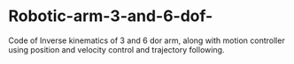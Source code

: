 # Robotic-arm-3-and-6-dof-
Code of Inverse kinematics of 3 and 6 dor arm, along with motion controller using position and velocity control and trajectory following.
